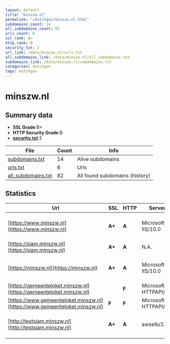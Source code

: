 ```yaml
---
layout: default
title: "minszw.nl"
permalink: "/dutchgov/minszw.nl.html"
subdomains_count: 14
all_subdomains_count: 82
urls_count: 6
ssl_rank: B+
http_rank: B
security_txt: 2
url_link: /data/minszw.nl/urls.txt
all_subdomains_link: /data/minszw.nl/all_subdomains.txt
subdomains_link: /data/minszw.nl/subdomains.txt
categories: dutchgov
tags: dutchgov
---
```



# minszw.nl
## Summary data


 - **SSL Grade**:B+
 - **HTTP Security Grade**:B
 - **[security.txt](https://www.digitaleoverheid.nl/nieuws/standaard-security-txt-nu-verplicht-voor-overheid/)**:2


| File       | Count | Info |
|------------|-------|------|
|[subdomains.txt](/DutchGovScope/data/minszw.nl/subdomains.txt)|14|Alive subdomains|
|[urls.txt](/DutchGovScope/data/minszw.nl/urls.txt)|6|Urls|
|[all_subdomains.txt](/DutchGovScope/data/minszw.nl/all_subdomains.txt)|82|All found subdomains (history)|


## Statistics


| Url | SSL | HTTP | Server | Cookie | HSTS | CORS | CTO | CSP | XFO | XXP | RP |FP| Tech |Title |
|--------|-------|-------|------|------|------|------|------|------|------|------|------|------|------|------|
|[https://www.minszw.nl](https://www.minszw.nl)| **A+**| **A**|Microsoft-IIS/10.0| |:white_check_mark: | | |:warning: | :white_check_mark: | :white_check_mark: | :white_check_mark: | |HSTS IIS:10.0 Windows Server|Document Moved|
|[https://siam.minszw.nl](https://siam.minszw.nl)| **A+**| **A**|N.A.| |:white_check_mark: | | | :white_check_mark:| :white_check_mark: | :white_check_mark: | :white_check_mark: | |HSTS|Authentication F...|
|[https://minszw.nl](https://minszw.nl)| **A+**| **A**|Microsoft-IIS/10.0| |:white_check_mark: | | |:warning: | :white_check_mark: | :white_check_mark: | :white_check_mark: | |HSTS IIS:10.0 Windows Server|Document Moved|
|[https://gemeenteloket.minszw.nl](https://gemeenteloket.minszw.nl)| | **F**|Microsoft-HTTPAPI/2.0| | | | | | | | :white_check_mark: | |Microsoft HTTPAPI:2.0|Not Found|
|[https://www.gemeenteloket.minszw.nl](https://www.gemeenteloket.minszw.nl)| **F**| **F**|Microsoft-HTTPAPI/2.0| | | | | | | | :white_check_mark: | |Microsoft HTTPAPI:2.0|Not Found|
|[http://testsiam.minszw.nl](http://testsiam.minszw.nl)| **A+**| **A**|awselb/2.0| |:white_check_mark: | | | :white_check_mark:| :white_check_mark: | :white_check_mark: | :white_check_mark: | |Amazon ELB Amazon Web Services|301 Moved Perman...|


